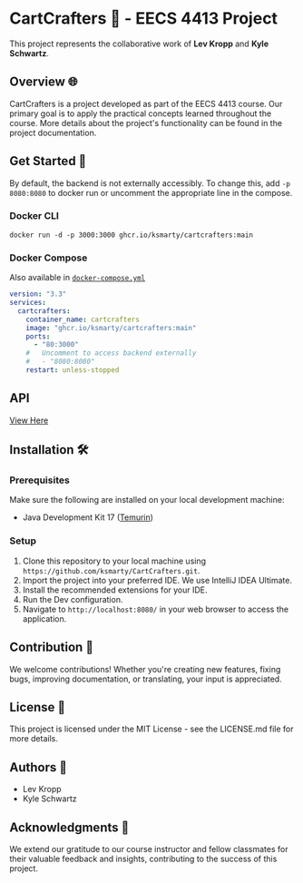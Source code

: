 # CartCrafters 🛒 - EECS 4413 Project

This project represents the collaborative work of **Lev Kropp** and **Kyle Schwartz**.

## Overview 🌐

CartCrafters is a project developed as part of the EECS 4413 course. Our primary goal is to apply the practical concepts learned throughout the course. More details about the project's functionality can be found in the project documentation.

## Get Started 🏁

By default, the backend is not externally accessibly. To change this, add `-p 8080:8080` to docker run or uncomment the appropriate line in the compose.

### Docker CLI

```
docker run -d -p 3000:3000 ghcr.io/ksmarty/cartcrafters:main
```

### Docker Compose

Also available in [`docker-compose.yml`](docker-compose.yml)

```yaml
version: "3.3"
services:
  cartcrafters:
    container_name: cartcrafters
    image: "ghcr.io/ksmarty/cartcrafters:main"
    ports:
      - "80:3000"
    #   Uncomment to access backend externally
    #   - "8080:8080"
    restart: unless-stopped
```

## API

[View Here](https://studio-ws.apicur.io/sharing/803e7642-744f-434d-8077-3155542a53dc)

## Installation 🛠️

### Prerequisites

Make sure the following are installed on your local development machine:

- Java Development Kit 17 ([Temurin](https://adoptium.net/temurin/releases/))

### Setup

1. Clone this repository to your local machine using `https://github.com/ksmarty/CartCrafters.git`.
2. Import the project into your preferred IDE. We use IntelliJ IDEA Ultimate.
3. Install the recommended extensions for your IDE.
4. Run the Dev configuration.
5. Navigate to `http://localhost:8080/` in your web browser to access the application.

## Contribution 🤝

We welcome contributions! Whether you're creating new features, fixing bugs, improving documentation, or translating, your input is appreciated.

## License 📜

This project is licensed under the MIT License - see the LICENSE.md file for more details.

## Authors 👥

- Lev Kropp
- Kyle Schwartz

## Acknowledgments 🙏

We extend our gratitude to our course instructor and fellow classmates for their valuable feedback and insights, contributing to the success of this project.
